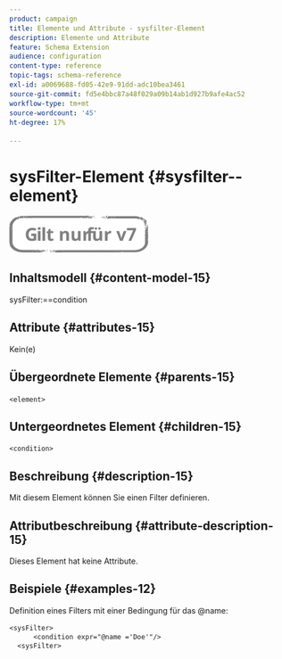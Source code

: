 ```yaml
---
product: campaign
title: Elemente und Attribute - sysfilter-Element
description: Elemente und Attribute
feature: Schema Extension
audience: configuration
content-type: reference
topic-tags: schema-reference
exl-id: a0069688-fd05-42e9-91dd-adc10bea3461
source-git-commit: fd5e4bbc87a48f029a09b14ab1d927b9afe4ac52
workflow-type: tm+mt
source-wordcount: '45'
ht-degree: 17%

---
```


# sysFilter-Element {#sysfilter--element}

![](../../../assets/v7-only.svg)

## Inhaltsmodell {#content-model-15}

sysFilter:==condition

## Attribute {#attributes-15}

Kein(e)

## Übergeordnete Elemente {#parents-15}

`<element>`

## Untergeordnetes Element {#children-15}

`<condition>`

## Beschreibung {#description-15}

Mit diesem Element können Sie einen Filter definieren.

## Attributbeschreibung {#attribute-description-15}

Dieses Element hat keine Attribute.

## Beispiele {#examples-12}

Definition eines Filters mit einer Bedingung für das @name:

```
<sysFilter>
      <condition expr="@name ='Doe'"/>
  <sysFilter>
```
